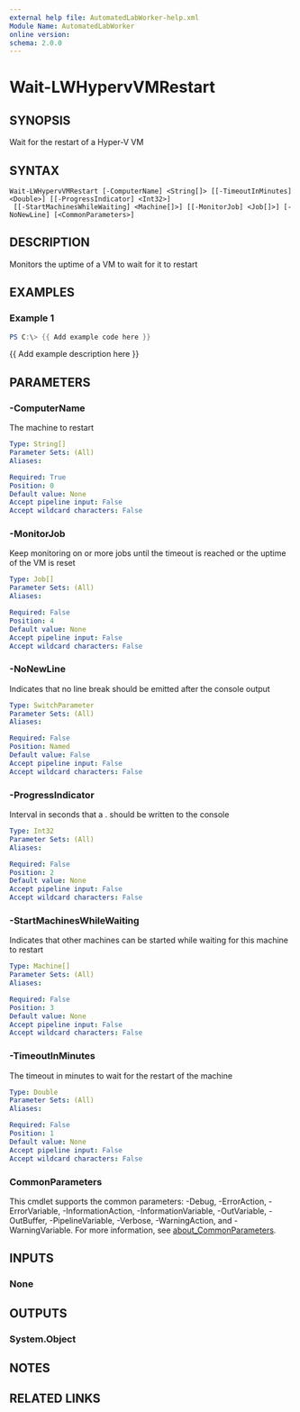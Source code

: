 ```yaml
---
external help file: AutomatedLabWorker-help.xml
Module Name: AutomatedLabWorker
online version:
schema: 2.0.0
---
```


# Wait-LWHypervVMRestart

## SYNOPSIS
Wait for the restart of a Hyper-V VM

## SYNTAX

```
Wait-LWHypervVMRestart [-ComputerName] <String[]> [[-TimeoutInMinutes] <Double>] [[-ProgressIndicator] <Int32>]
 [[-StartMachinesWhileWaiting] <Machine[]>] [[-MonitorJob] <Job[]>] [-NoNewLine] [<CommonParameters>]
```

## DESCRIPTION
Monitors the uptime of a VM to wait for it to restart

## EXAMPLES

### Example 1
```powershell
PS C:\> {{ Add example code here }}
```

{{ Add example description here }}

## PARAMETERS

### -ComputerName
The machine to restart

```yaml
Type: String[]
Parameter Sets: (All)
Aliases:

Required: True
Position: 0
Default value: None
Accept pipeline input: False
Accept wildcard characters: False
```

### -MonitorJob
Keep monitoring on or more jobs until the timeout is reached or the uptime of the VM is reset

```yaml
Type: Job[]
Parameter Sets: (All)
Aliases:

Required: False
Position: 4
Default value: None
Accept pipeline input: False
Accept wildcard characters: False
```

### -NoNewLine
Indicates that no line break should be emitted after the console output

```yaml
Type: SwitchParameter
Parameter Sets: (All)
Aliases:

Required: False
Position: Named
Default value: False
Accept pipeline input: False
Accept wildcard characters: False
```

### -ProgressIndicator
Interval in seconds that a .
should be written to the console

```yaml
Type: Int32
Parameter Sets: (All)
Aliases:

Required: False
Position: 2
Default value: None
Accept pipeline input: False
Accept wildcard characters: False
```

### -StartMachinesWhileWaiting
Indicates that other machines can be started while waiting for this machine to restart

```yaml
Type: Machine[]
Parameter Sets: (All)
Aliases:

Required: False
Position: 3
Default value: None
Accept pipeline input: False
Accept wildcard characters: False
```

### -TimeoutInMinutes
The timeout in minutes to wait for the restart of the machine

```yaml
Type: Double
Parameter Sets: (All)
Aliases:

Required: False
Position: 1
Default value: None
Accept pipeline input: False
Accept wildcard characters: False
```

### CommonParameters
This cmdlet supports the common parameters: -Debug, -ErrorAction, -ErrorVariable, -InformationAction, -InformationVariable, -OutVariable, -OutBuffer, -PipelineVariable, -Verbose, -WarningAction, and -WarningVariable. For more information, see [about_CommonParameters](http://go.microsoft.com/fwlink/?LinkID=113216).

## INPUTS

### None
## OUTPUTS

### System.Object
## NOTES

## RELATED LINKS
